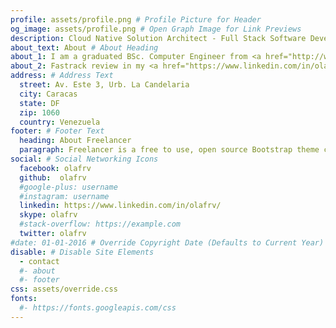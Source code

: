 ```yaml
---
profile: assets/profile.png # Profile Picture for Header
og_image: assets/profile.png # Open Graph Image for Link Previews
description: Cloud Native Solution Architect - Full Stack Software Developer
about_text: About # About Heading
about_1: I am a graduated BSc. Computer Engineer from <a href="http://www.usb.ve" class="link-w-s">Simon Bolivar University</a> passionate about hybrid IT open source solutions design and development. In my free time also a husband and father of a girl.
about_2: Fastrack review in my <a href="https://www.linkedin.com/in/olafrv/" class="link-w-s">Linkedin Profile</a>. <br><br> Full Detailed CV in <a href="?cv/en" class="link-w-s">English</a> / <a href="?cv/es" class="link-w-s">Español</a>. <br><br> Follow me on various social networks
address: # Address Text
  street: Av. Este 3, Urb. La Candelaria
  city: Caracas
  state: DF
  zip: 1060
  country: Venezuela
footer: # Footer Text
  heading: About Freelancer
  paragraph: Freelancer is a free to use, open source Bootstrap theme created by <a href="http://startbootstrap.com">Start Bootstrap.</a>
social: # Social Networking Icons
  facebook: olafrv
  github:  olafrv
  #google-plus: username
  #instagram: username
  linkedin: https://www.linkedin.com/in/olafrv/
  skype: olafrv
  #stack-overflow: https://example.com
  twitter: olafrv
#date: 01-01-2016 # Override Copyright Date (Defaults to Current Year)
disable: # Disable Site Elements
  - contact
  #- about
  #- footer
css: assets/override.css
fonts:
  #- https://fonts.googleapis.com/css
---
```

